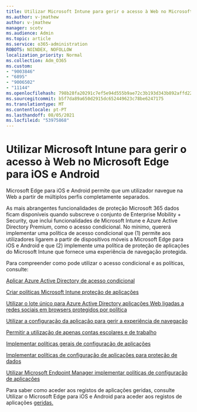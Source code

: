 ```yaml
---
title: Utilizar Microsoft Intune para gerir o acesso à Web no Microsoft Edge para iOS e Android
ms.author: v-jmathew
author: v-jmathew
manager: scotv
ms.audience: Admin
ms.topic: article
ms.service: o365-administration
ROBOTS: NOINDEX, NOFOLLOW
localization_priority: Normal
ms.collection: Adm_O365
ms.custom:
- "9003846"
- "6895"
- "9006502"
- "11144"
ms.openlocfilehash: 798b28fa20291c7ef5e94d555b9ae72c3b193d343b892affd22b6a23e780d523
ms.sourcegitcommit: b5f7da89a650d2915dc652449623c78be6247175
ms.translationtype: MT
ms.contentlocale: pt-PT
ms.lasthandoff: 08/05/2021
ms.locfileid: "53975868"
---
```

# <a name="use-microsoft-intune-to-manage-web-access-in-microsoft-edge-for-ios-and-android"></a>Utilizar Microsoft Intune para gerir o acesso à Web no Microsoft Edge para iOS e Android

Microsoft Edge para iOS e Android permite que um utilizador navegue na Web a partir de múltiplos perfis completamente separados.

As mais abrangentes funcionalidades de proteção Microsoft 365 dados ficam disponíveis quando subscreve o conjunto de Enterprise Mobility + Security, que inclui funcionalidades de Microsoft Intune e Azure Active Directory Premium, como o acesso condicional. No mínimo, quererá implementar uma política de acesso condicional que (1) permite aos utilizadores ligarem a partir de dispositivos móveis a Microsoft Edge para iOS e Android e que (2) implemente uma política de proteção de aplicações do Microsoft Intune que fornece uma experiência de navegação protegida.

Para compreender como pode utilizar o acesso condicional e as políticas, consulte:

[Aplicar Azure Active Directory de acesso condicional](https://go.microsoft.com/fwlink/?linkid=2132481)

[Criar políticas Microsoft Intune proteção de aplicações](https://go.microsoft.com/fwlink/?linkid=2132651)

[Utilizar o lote único para Azure Active Directory aplicações Web ligadas a redes sociais em browsers protegidos por política](https://go.microsoft.com/fwlink/?linkid=2132482)

[Utilizar a configuração da aplicação para gerir a experiência de navegação](https://go.microsoft.com/fwlink/?linkid=2132483)

[Permitir a utilização de apenas contas escolares e de trabalho](https://go.microsoft.com/fwlink/?linkid=2132652)

[Implementar políticas gerais de configuração de aplicações](https://go.microsoft.com/fwlink/?linkid=2132653)

[Implementar políticas de configuração de aplicações para proteção de dados](https://go.microsoft.com/fwlink/?linkid=2132654)

[Utilizar Microsoft Endpoint Manager implementar políticas de configuração de aplicações](https://go.microsoft.com/fwlink/?linkid=2132707)

Para saber como aceder aos registos de aplicações geridas, consulte Utilizar o Microsoft Edge para iOS e Android para aceder aos registos de aplicações [geridas.](https://go.microsoft.com/fwlink/?linkid=2132578)
